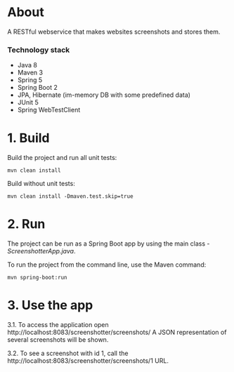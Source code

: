 # About
A RESTful webservice that makes websites screenshots and stores them.

### Technology stack

- Java 8
- Maven 3
- Spring 5
- Spring Boot 2
- JPA, Hibernate (im-memory DB with some predefined data)
- JUnit 5
- Spring WebTestClient

# 1. Build

Build the project and run all unit tests:
```
mvn clean install
```

Build without unit tests:
```
mvn clean install -Dmaven.test.skip=true
```

# 2. Run

The project can be run as a Spring Boot app by using the main class - _ScreenshotterApp.java_.

To run the project from the command line, use the Maven command:
```
mvn spring-boot:run
```

# 3. Use the app

3.1. To access the application open http://localhost:8083/screenshotter/screenshots/
    A JSON representation of several screenshots will be shown.
    
3.2. To see a screenshot with id 1, call the http://localhost:8083/screenshotter/screenshots/1 URL.